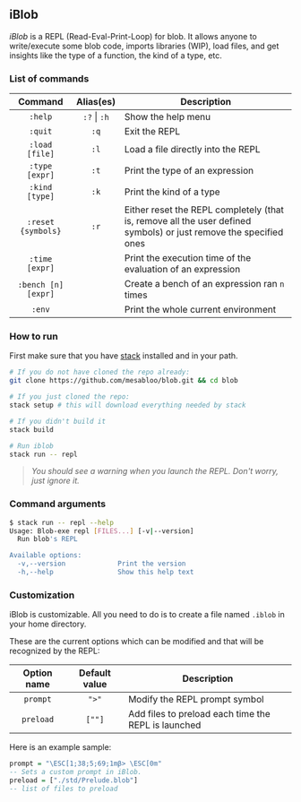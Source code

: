 ## iBlob

*iBlob* is a REPL (Read-Eval-Print-Loop) for blob.
It allows anyone to write/execute some blob code, imports libraries (WIP), load files, and get insights like the type of a function, the kind of a type, etc.

### List of commands

|       Command       |   Alias(es)   |        Description
|:-------------------:|:-------------:|-----------------------------
| `:help`             | `:?` \| `:h`  | Show the help menu
| `:quit`             | `:q`          | Exit the REPL
| `:load [file]`      | `:l`          | Load a file directly into the REPL
| `:type [expr]`      | `:t`          | Print the type of an expression
| `:kind [type]`      | `:k`          | Print the kind of a type
| `:reset {symbols}`  | `:r`          | Either reset the REPL completely (that is, remove all the user defined symbols) or just remove the specified ones
| `:time [expr]`      |               | Print the execution time of the evaluation of an expression
| `:bench [n] [expr]` |               | Create a bench of an expression ran `n` times
| `:env`              |               | Print the whole current environment

### How to run

First make sure that you have [stack](https://docs.haskellstack.org/en/stable/README/) installed and in your path.

```bash
# If you do not have cloned the repo already:
git clone https://github.com/mesabloo/blob.git && cd blob

# If you just cloned the repo:
stack setup # this will download everything needed by stack

# If you didn't build it
stack build

# Run iblob
stack run -- repl
```

> *You should see a warning when you launch the REPL. Don't worry, just ignore it.*

### Command arguments

```bash
$ stack run -- repl --help
Usage: Blob-exe repl [FILES...] [-v|--version]
  Run blob's REPL

Available options:
  -v,--version             Print the version
  -h,--help                Show this help text
```

### Customization

iBlob is customizable. All you need to do is to create a file named `.iblob` in your home directory.

These are the current options which can be modified and that will be recognized by the REPL:

| Option name | Default value | Description
|:-----------:|:-------------:|-------------
| `prompt`    | `">"`         | Modify the REPL prompt symbol
| `preload`   | `[""]`        | Add files to preload each time the REPL is launched

Here is an example sample:
```haskell
prompt = "\ESC[1;38;5;69;1mβ> \ESC[0m"
-- Sets a custom prompt in iBlob.
preload = ["./std/Prelude.blob"]
-- list of files to preload
```